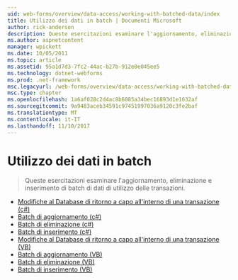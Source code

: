```yaml
---
uid: web-forms/overview/data-access/working-with-batched-data/index
title: Utilizzo dei dati in batch | Documenti Microsoft
author: rick-anderson
description: Queste esercitazioni esaminare l'aggiornamento, eliminazione e inserimento di batch di dati di utilizzo delle transazioni.
ms.author: aspnetcontent
manager: wpickett
ms.date: 10/05/2011
ms.topic: article
ms.assetid: 95a1d7d3-7fc2-44ac-b27b-912e0e045ee5
ms.technology: dotnet-webforms
ms.prod: .net-framework
msc.legacyurl: /web-forms/overview/data-access/working-with-batched-data
msc.type: chapter
ms.openlocfilehash: 1a6af028c2d4ac8b6085a34bec16893d1e1632af
ms.sourcegitcommit: 9a9483aceb34591c97451997036a9120c3fe2baf
ms.translationtype: MT
ms.contentlocale: it-IT
ms.lasthandoff: 11/10/2017
---
```

<a name="working-with-batched-data"></a>Utilizzo dei dati in batch
====================
> Queste esercitazioni esaminare l'aggiornamento, eliminazione e inserimento di batch di dati di utilizzo delle transazioni.


- [Modifiche al Database di ritorno a capo all'interno di una transazione (c#)](wrapping-database-modifications-within-a-transaction-cs.md)
- [Batch di aggiornamento (c#)](batch-updating-cs.md)
- [Batch di eliminazione (c#)](batch-deleting-cs.md)
- [Batch di inserimento (c#)](batch-inserting-cs.md)
- [Modifiche al Database di ritorno a capo all'interno di una transazione (VB)](wrapping-database-modifications-within-a-transaction-vb.md)
- [Batch di aggiornamento (VB)](batch-updating-vb.md)
- [Batch di eliminazione (VB)](batch-deleting-vb.md)
- [Batch di inserimento (VB)](batch-inserting-vb.md)
